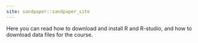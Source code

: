 ```yaml
---
site: sandpaper::sandpaper_site
---
```


Here you can read how to download and install R and R-studio, and how to download
data files for the course. 


[workbench]: https://carpentries.github.io/sandpaper-docs


